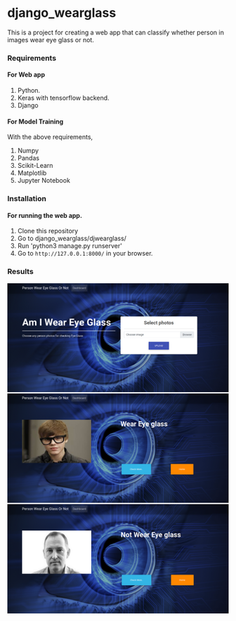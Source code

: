 # django_wearglass
This is a project for creating a web app that can classify whether person in images wear eye glass or not.

### Requirements
####  For Web app

1. Python.
2. Keras with tensorflow backend.
3. Django

####  For Model Training
With the above requirements,

1. Numpy
2. Pandas
3. Scikit-Learn
4. Matplotlib
5. Jupyter Notebook

### Installation

#### For running the web app.

1. Clone this repository
2. Go to django_wearglass/djwearglass/
3. Run 'python3 manage.py runserver'
4. Go to `http://127.0.0.1:8000/` in your browser.

### Results

![home page](images/img2.png)
![eye glass](images/img1.png)
![not eye glass](images/img3.png)
